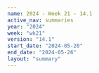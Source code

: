 ```yaml
---
name: 2024 - Week 21 - 14.1
active_nav: summaries
year: "2024"
week: "wk21"
version: "14.1"
start_date: "2024-05-20"
end_date: "2024-05-26"
layout: "summary"
---
```

